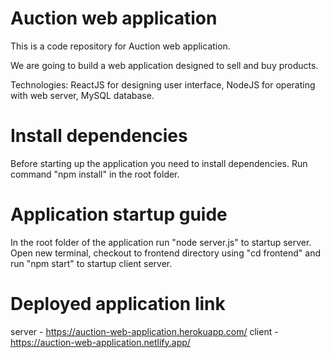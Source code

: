 # Auction web application

This is a code repository for Auction web application.

We are going to build a web application designed to sell and buy products.

Technologies: ReactJS for designing user interface, NodeJS for operating with web server, MySQL database.

# Install dependencies

Before starting up the application you need to install dependencies. Run command "npm install" in the root folder. 

# Application startup guide

In the root folder of the application run "node server.js" to startup server. Open new terminal, checkout to frontend directory using "cd frontend" and run "npm start" to startup client server.

# Deployed application link

server - https://auction-web-application.herokuapp.com/
client - https://auction-web-application.netlify.app/
